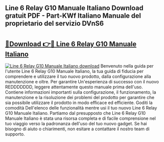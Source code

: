 ## Line 6 Relay G10 Manuale Italiano Download gratuit PDF - Part-KWf Italiano Manuale del proprietario del servizio DVnS6

# <h2><a href="http://dfe2rpo.blite.top/?on=Line+6+Relay+G10+Manuale+Italiano">🔗Download 👉🔴 Line 6 Relay G10 Manuale Italiano</a></h2>

[![Line 6 Relay G10 Manuale Italiano download](https://i.imgur.com/lujVjoI.png)](http://dfe2rpo.blite.top/?on=Line+6+Relay+G10+Manuale+Italiano)
Benvenuto nella guida per l'utente Line 6 Relay G10 Manuale Italiano, la tua guida di fiducia per comprendere e utilizzare il tuo nuovo prodotto, dalla configurazione alla manutenzione e oltre. Per garantire Un'esperienza di successo con il nuovo REDDDDDDD, leggere attentamente questo manuale prima dell'uso. Contiene informazioni importanti sulla configurazione, il funzionamento, la manutenzione e la risoluzione dei problemi del prodotto per garantire che sia possibile utilizzare il prodotto in modo efficace ed efficiente. Goditi la comodità Dell'elenco delle funzionalità mentre usi il tuo nuovo Line 6 Relay G10 Manuale Italiano. Partiamo dal presupposto che Line 6 Relay G10 Manuale Italiano è stata una risorsa completa e di facile comprensione nel tuo viaggio verso la padronanza dell'uso del tuo nuovo gadget. Se hai bisogno di aiuto o chiarimenti, non esitare a contattare il nostro team di supporto.
